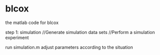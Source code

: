 # blcox
the matlab code for blcox


step 1: simulation
//Generate simulation data sets
//Perform a simulation experiment

run simulation.m 
adjust parameters according to the situation
